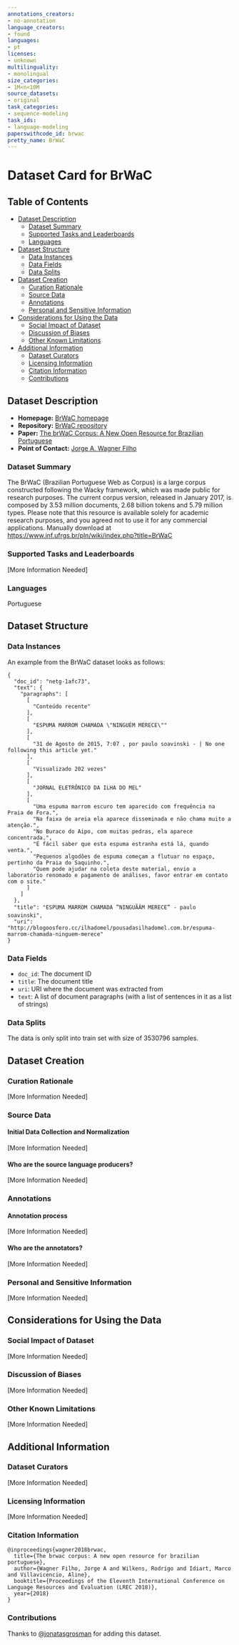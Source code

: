 ```yaml
---
annotations_creators:
- no-annotation
language_creators:
- found
languages:
- pt
licenses:
- unknown
multilinguality:
- monolingual
size_categories:
- 1M<n<10M
source_datasets:
- original
task_categories:
- sequence-modeling
task_ids:
- language-modeling
paperswithcode_id: brwac
pretty_name: BrWaC
---
```


# Dataset Card for BrWaC

## Table of Contents
- [Dataset Description](#dataset-description)
  - [Dataset Summary](#dataset-summary)
  - [Supported Tasks and Leaderboards](#supported-tasks-and-leaderboards)
  - [Languages](#languages)
- [Dataset Structure](#dataset-structure)
  - [Data Instances](#data-instances)
  - [Data Fields](#data-fields)
  - [Data Splits](#data-splits)
- [Dataset Creation](#dataset-creation)
  - [Curation Rationale](#curation-rationale)
  - [Source Data](#source-data)
  - [Annotations](#annotations)
  - [Personal and Sensitive Information](#personal-and-sensitive-information)
- [Considerations for Using the Data](#considerations-for-using-the-data)
  - [Social Impact of Dataset](#social-impact-of-dataset)
  - [Discussion of Biases](#discussion-of-biases)
  - [Other Known Limitations](#other-known-limitations)
- [Additional Information](#additional-information)
  - [Dataset Curators](#dataset-curators)
  - [Licensing Information](#licensing-information)
  - [Citation Information](#citation-information)
  - [Contributions](#contributions)

## Dataset Description

- **Homepage:** [BrWaC homepage](https://www.inf.ufrgs.br/pln/wiki/index.php?title=BrWaC)
- **Repository:** [BrWaC repository](https://www.inf.ufrgs.br/pln/wiki/index.php?title=BrWaC)
- **Paper:** [The brWaC Corpus: A New Open Resource for Brazilian Portuguese](https://www.aclweb.org/anthology/L18-1686/)
- **Point of Contact:** [Jorge A. Wagner Filho](mailto:jawfilho@inf.ufrgs.br)

### Dataset Summary

The BrWaC (Brazilian Portuguese Web as Corpus) is a large corpus constructed following the Wacky framework, 
which was made public for research purposes. The current corpus version, released in January 2017, is composed by 
3.53 million documents, 2.68 billion tokens and 5.79 million types. Please note that this resource is available 
solely for academic research purposes, and you agreed not to use it for any commercial applications.
Manually download at https://www.inf.ufrgs.br/pln/wiki/index.php?title=BrWaC

### Supported Tasks and Leaderboards

[More Information Needed]

### Languages

Portuguese

## Dataset Structure

### Data Instances

An example from the BrWaC dataset looks as follows:

```
{
  "doc_id": "netg-1afc73",
  "text": {
    "paragraphs": [
      [
        "Conteúdo recente"
      ],
      [
        "ESPUMA MARROM CHAMADA \"NINGUÉM MERECE\""
      ],
      [
        "31 de Agosto de 2015, 7:07 , por paulo soavinski - | No one following this article yet."
      ],
      [
        "Visualizado 202 vezes"
      ],
      [
        "JORNAL ELETRÔNICO DA ILHA DO MEL"
      ],
      [
        "Uma espuma marrom escuro tem aparecido com frequência na Praia de Fora.",
        "Na faixa de areia ela aparece disseminada e não chama muito a atenção.",
        "No Buraco do Aipo, com muitas pedras, ela aparece concentrada.",
        "É fácil saber que esta espuma estranha está lá, quando venta.",
        "Pequenos algodões de espuma começam a flutuar no espaço, pertinho da Praia do Saquinho.",
        "Quem pode ajudar na coleta deste material, envio a laboratório renomado e pagamento de análises, favor entrar em contato com o site."
      ]
    ]
  },
  "title": "ESPUMA MARROM CHAMADA ‟NINGUÃÂM MERECE‟ - paulo soavinski",
  "uri": "http://blogoosfero.cc/ilhadomel/pousadasilhadomel.com.br/espuma-marrom-chamada-ninguem-merece"
}
```

### Data Fields

- `doc_id`: The document ID
- `title`: The document title
- `uri`: URI where the document was extracted from
- `text`: A list of document paragraphs (with a list of sentences in it as a list of strings)

### Data Splits

The data is only split into train set with size of 3530796 samples.

## Dataset Creation

### Curation Rationale

[More Information Needed]

### Source Data

#### Initial Data Collection and Normalization

[More Information Needed]

#### Who are the source language producers?

[More Information Needed]

### Annotations

#### Annotation process

[More Information Needed]

#### Who are the annotators?

[More Information Needed]

### Personal and Sensitive Information

[More Information Needed]

## Considerations for Using the Data

### Social Impact of Dataset

[More Information Needed]

### Discussion of Biases

[More Information Needed]

### Other Known Limitations

[More Information Needed]

## Additional Information

### Dataset Curators

[More Information Needed]

### Licensing Information

[More Information Needed]

### Citation Information

```
@inproceedings{wagner2018brwac,
  title={The brwac corpus: A new open resource for brazilian portuguese},
  author={Wagner Filho, Jorge A and Wilkens, Rodrigo and Idiart, Marco and Villavicencio, Aline},
  booktitle={Proceedings of the Eleventh International Conference on Language Resources and Evaluation (LREC 2018)},
  year={2018}
}
```

### Contributions

Thanks to [@jonatasgrosman](https://github.com/jonatasgrosman) for adding this dataset.

